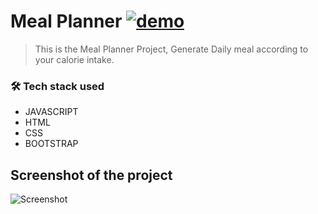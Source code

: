 # **Meal Planner** [![demo](https://img.shields.io/badge/MealPlanner-Live-orange)](https://meal-planner-js.netlify.app/)


> This is the Meal Planner Project, Generate Daily meal according to your calorie intake.

### 🛠 Tech stack used

- JAVASCRIPT
- HTML
- CSS
- BOOTSTRAP

## Screenshot of the project

![Screenshot]()


